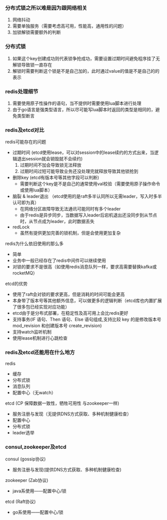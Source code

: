 ### 分布式锁之所以难是因为跟网络相关
1. 网络抖动
2. 需要单独服务（需要考虑高可用，性能高，通用性的问题）
3. 加锁解锁需要额外的判断


### 分布式锁
1. 如果这个key创建成功则代表锁争抢成功，需要设置过期时间避免程序挂了无解锁导致锁一直存在  
2. 解锁时需要判断这个锁是不是自己加的，此时通过value的值是不是自己的的表示


### redis处理细节
1. 需要使用原子性操作的语句，当不提供时需要使用lua脚本进行处理
2. 由于go语言是强类型语言，所以尽可能写lua脚本时返回的类型是相同的，避免类型断言
    

### redis及etcd对比
redis可能存在的问题
* 过期时间 (etcd使用lease，可以对session中的lease续约的方式出来，当逻辑退出session就会销毁就不会续约)
  1. 过期时间不加会导致锁无法释放
  2. 过期时间过短可能导致业务还没处理完就释放导致其他锁抢到  
* 删除key (etcd有版本号等其他字段可以判断)
  * 需要判断这个key是不是自己的通常使用val校验（需要使用原子操作命令或使用lua脚本）
* 脑裂 & leader退出 （etcd使用的是raft多半认同所以无需leader，写入时多半认可即为真）
  * 在网络分区故障导致无法通讯可能同时有多个leader
  * 由于redis是异步同步，当数据写入leader后宕机退出还没同步到从节点时，从节点成为leader，此时数据丢失
* redLock
  * 虽然有提供更加完善的锁机制，但是会使用更加复杂

redis为什么依旧使用的那么多
* 简单
* 业务中一般已经存在了redis中间件可以继续使用
* 对锁的要求不是很高（如使用redis消息队列一样，要求高需要替换kafka或rocketMQ）


etcd的优势
* 使用了raft会对锁的要求更高，但是消耗的时间可能会更高
* 本身带了版本号等其他额外信息，可以做更多的逻辑判断（etcd库也内置扩展了很多包已经实现对应功能）
* etcd由于是分布式部署，在稳定性及高可用上会比redis更好
* 支持事务(IF 语句、Then 语句、Else 语句组成,支持比较 key 的是修改版本号 mod_revision 和创建版本号 create_revision)
* 支持watch监听机制
* 使用lease机制进行心跳检查

### redis及etcd还能用在什么地方
redis
* 缓存
* 分布式锁
* 消息队列
* 配置中心（无watch）


etcd (CP 保障数据一致性，牺牲可用性  与zookeeper一样)
* 服务注册与发现（无提供DNS方式获取、多种机制健康检查）
* 配置中心
* 分布式锁
* leader选举


### consul,zookeeper及etcd
consul (gossip协议)
* 服务注册与发现(提供DNS方式获取、多种机制健康检查)

zookeeper (Zab协议)
* java系使用——配置中心/锁

etcd (Raft协议)
* go系使用——配置中心/锁